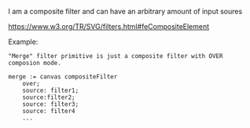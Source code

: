 I am a composite filter and can have an arbitrary amount of input soures

https://www.w3.org/TR/SVG/filters.html#feCompositeElement

Example:

	"Merge" filter primitive is just a composite filter with OVER composion mode.

	merge := canvas compositeFilter
		over;
		source: filter1;
		source:filter2;
		source: filter3;
		source: filter4
		...